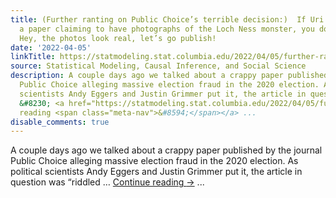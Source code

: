 ```yaml
---
title: (Further ranting on Public Choice’s terrible decision:)  If Uri Geller submits
  a paper claiming to have photographs of the Loch Ness monster, you don’t just say,
  Hey, the photos look real, let’s go publish!
date: '2022-04-05'
linkTitle: https://statmodeling.stat.columbia.edu/2022/04/05/further-ranting-on-public-choices-terrible-decision-if-uri-geller-submits-a-paper-claiming-to-have-photographs-of-the-loch-ness-monster-you-dont-just-say-hey-the-photos-look-real-lets-go/
source: Statistical Modeling, Causal Inference, and Social Science
description: A couple days ago we talked about a crappy paper published by the journal
  Public Choice alleging massive election fraud in the 2020 election. As political
  scientists Andy Eggers and Justin Grimmer put it, the article in question was &#8220;riddled
  &#8230; <a href="https://statmodeling.stat.columbia.edu/2022/04/05/further-ranting-on-public-choices-terrible-decision-if-uri-geller-submits-a-paper-claiming-to-have-photographs-of-the-loch-ness-monster-you-dont-just-say-hey-the-photos-look-real-lets-go/">Continue
  reading <span class="meta-nav">&#8594;</span></a> ...
disable_comments: true
---
```

A couple days ago we talked about a crappy paper published by the journal Public Choice alleging massive election fraud in the 2020 election. As political scientists Andy Eggers and Justin Grimmer put it, the article in question was &#8220;riddled &#8230; <a href="https://statmodeling.stat.columbia.edu/2022/04/05/further-ranting-on-public-choices-terrible-decision-if-uri-geller-submits-a-paper-claiming-to-have-photographs-of-the-loch-ness-monster-you-dont-just-say-hey-the-photos-look-real-lets-go/">Continue reading <span class="meta-nav">&#8594;</span></a> ...